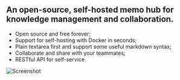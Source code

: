 ##  An open-source, self-hosted memo hub for knowledge management and collaboration.

- Open source and free forever;
- Support for self-hosting with Docker in seconds;
- Plain textarea first and support some useful markdown syntax;
- Collaborate and share with your teammates;
- RESTful API for self-service.


![Screenshot](https://raw.githubusercontent.com/usememos/memos/main/resources/demo.webp)